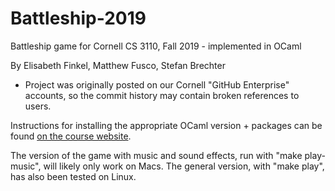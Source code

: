 # Battleship-2019
Battleship game for Cornell CS 3110, Fall 2019 - implemented in OCaml

By Elisabeth Finkel, Matthew Fusco, Stefan Brechter

- Project was originally posted on our Cornell "GitHub Enterprise" accounts, so the commit history may contain broken references to users.

Instructions for installing the appropriate OCaml version + packages can be found [on the course website](https://www.cs.cornell.edu/courses/cs3110/2019fa/install.html).

The version of the game with music and sound effects, run with "make play-music", will likely only work on Macs. The general version, with "make play", has also been tested on Linux.
